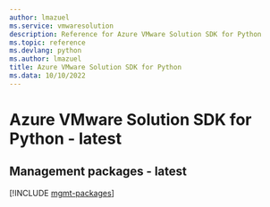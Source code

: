 ```yaml
---
author: lmazuel
ms.service: vmwaresolution
description: Reference for Azure VMware Solution SDK for Python
ms.topic: reference
ms.devlang: python
ms.author: lmazuel
title: Azure VMware Solution SDK for Python
ms.data: 10/10/2022
---
```

# Azure VMware Solution SDK for Python - latest

## Management packages - latest
[!INCLUDE [mgmt-packages](vmware-solution-mgmt-index.md)]